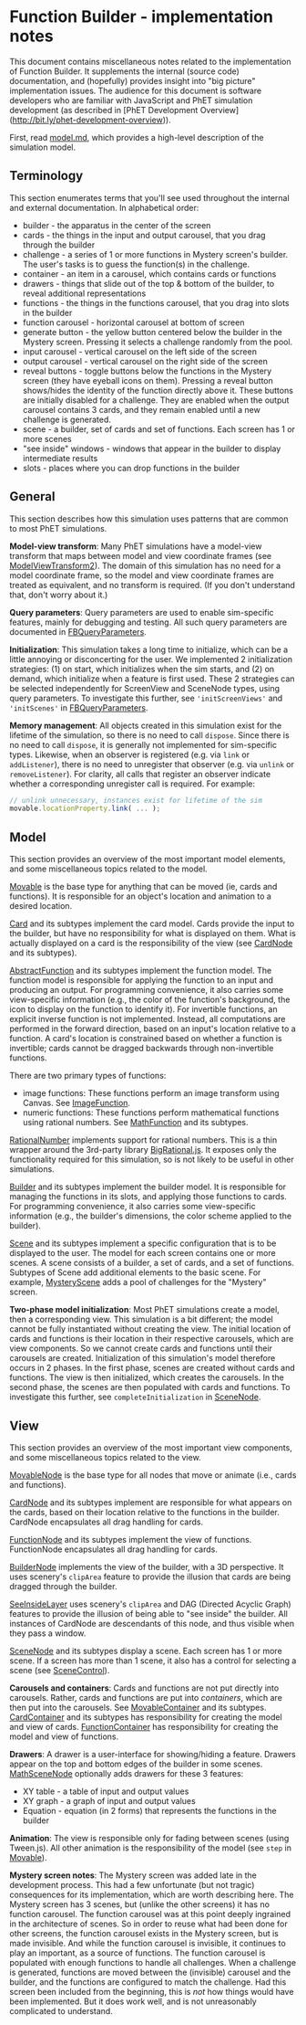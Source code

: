 # Function Builder - implementation notes

This document contains miscellaneous notes related to the implementation of Function Builder. It
supplements the internal (source code) documentation, and (hopefully) provides insight into
"big picture" implementation issues.  The audience for this document is software developers who are familiar
with JavaScript and PhET simulation development (as described in [PhET Development Overview]
(http://bit.ly/phet-development-overview)).

First, read [model.md](https://github.com/phetsims/function-builder/blob/master/doc/model.md), which provides
a high-level description of the simulation model.

## Terminology

This section enumerates terms that you'll see used throughout the internal and external documentation.
In alphabetical order:

* builder - the apparatus in the center of the screen
* cards - the things in the input and output carousel, that you drag through the builder
* challenge - a series of 1 or more functions in Mystery screen's builder. The user's tasks is to guess the function(s) in the challenge.
* container - an item in a carousel, which contains cards or functions
* drawers - things that slide out of the top & bottom of the builder, to reveal additional representations
* functions - the things in the functions carousel, that you drag into slots in the builder
* function carousel - horizontal carousel at bottom of screen
* generate button - the yellow button centered below the builder in the Mystery screen. Pressing it selects a challenge randomly from the pool.
* input carousel - vertical carousel on the left side of the screen
* output carousel - vertical carousel on the right side of the screen
* reveal buttons - toggle buttons below the functions in the Mystery screen (they have eyeball icons on them). Pressing a reveal button shows/hides the identity of the function directly above it. These buttons are initially disabled for a challenge. They are enabled when the output carousel contains 3 cards, and they remain enabled until a new challenge is generated.
* scene - a builder, set of cards and set of functions. Each screen has 1 or more scenes
* "see inside" windows - windows that appear in the builder to display intermediate results
* slots - places where you can drop functions in the builder

## General

This section describes how this simulation uses patterns that are common to most PhET simulations.

**Model-view transform**: Many PhET simulations have a model-view transform that maps between model and view coordinate frames
(see [ModelViewTransform2](https://github.com/phetsims/phetcommon/blob/master/js/view/ModelViewTransform2.js)).
The domain of this simulation has no need for a model coordinate frame, so the model and view coordinate frames
are treated as equivalent, and no transform is required. (If you don't understand that, don't worry about it.)

**Query parameters**: Query parameters are used to enable sim-specific features, mainly for debugging and
testing. All such query parameters are documented in
[FBQueryParameters](https://github.com/phetsims/function-builder/blob/master/js/common/FBQueryParameters.js).

**Initialization**: This simulation takes a long time to initialize, which can be a little annoying or disconcerting for the user.
We implemented 2 initialization strategies: (1) on start, which initializes when the sim starts, and
(2) on demand, which initialize when a feature is first used. These 2 strategies can be selected independently
for ScreenView and SceneNode types, using query parameters.
To investigate this further, see `'initScreenViews'` and `'initScenes'` in
[FBQueryParameters](https://github.com/phetsims/function-builder/blob/master/js/common/FBQueryParameters.js).

**Memory management**: All objects created in this simulation exist for the lifetime of the simulation, so there
is no need to call `dispose`.  Since there is no need to call `dispose`, it is generally not implemented for
sim-specific types. Likewise, when an observer is registered (e.g. via `link` or `addListener`), there is no need
to unregister that observer (e.g. via `unlink` or `removeListener`).  For clarity, all calls that register an
observer indicate whether a corresponding unregister call is required. For example:

```js
// unlink unnecessary, instances exist for lifetime of the sim
movable.locationProperty.link( ... );
```

## Model

This section provides an overview of the most important model elements, and some miscellaneous topics
related to the model.

[Movable](https://github.com/phetsims/function-builder/blob/master/js/common/model/Movable.js)
is the base type for anything that can be moved (ie, cards and functions).
It is responsible for an object's location and animation to a desired location.

[Card](https://github.com/phetsims/function-builder/blob/master/js/common/model/cards/Card.js)
and its subtypes implement the card model. Cards provide the input to the builder, but have no responsibility
for what is displayed on them. What is actually displayed on a card is the responsibility of the view (see
[CardNode](https://github.com/phetsims/function-builder/blob/master/js/common/view/cards/CardNode.js)
and its subtypes).

[AbstractFunction](https://github.com/phetsims/function-builder/blob/master/js/common/model/functions/AbstractFunction.js)
and its subtypes implement the function model. The function model is responsible for applying the function to an
input and producing an output. For programming convenience, it also carries some view-specific information
(e.g., the color of the function's background, the icon to display on the function to identify it).
For invertible functions, an explicit inverse function is not implemented.
Instead, all computations are performed in the forward direction, based on an input's location relative
to a function. A card's location is constrained based on whether a function is invertible; cards cannot be
dragged backwards through non-invertible functions.

There are two primary types of functions:
* image functions: These functions perform an image transform using Canvas.  See
[ImageFunction](https://github.com/phetsims/function-builder/blob/master/js/common/model/functions/ImageFunction.js).
* numeric functions: These functions perform mathematical functions using rational numbers. See
[MathFunction](https://github.com/phetsims/function-builder/blob/master/js/common/model/functions/MathFunction.js)
and its subtypes.

[RationalNumber](https://github.com/phetsims/function-builder/blob/master/js/common/model/RationalNumber.js)
implements support for rational numbers. This is a thin wrapper around the 3rd-party library
[BigRational.js](https://github.com/peterolson/BigRational.js).
It exposes only the functionality required for this simulation, so is not likely to be useful in other
simulations.

[Builder](https://github.com/phetsims/function-builder/blob/master/js/common/model/builder/Builder.js)
and its subtypes implement the builder model. It is responsible for managing the functions in its slots, and
applying those functions to cards. For programming convenience, it also carries some view-specific information
(e.g., the builder's dimensions, the color scheme applied to the builder).

[Scene](https://github.com/phetsims/function-builder/blob/master/js/common/model/Scene.js)
and its subtypes implement a specific configuration that is to be displayed to the user.
The model for each screen contains one or more scenes. A scene consists of a builder, a set of cards, and a set of functions.
Subtypes of Scene add additional elements to the basic scene. For example,
[MysteryScene](https://github.com/phetsims/function-builder/blob/master/js/mystery/model/MysteryScene.js)
adds a pool of challenges for the "Mystery" screen.

**Two-phase model initialization**: Most PhET simulations create a model, then a corresponding view.
This simulation is a bit different; the
model cannot be fully instantiated without creating the view. The initial location of cards and functions is their
location in their respective carousels, which are view components.  So we cannot create cards and functions until
their carousels are created. Initialization of this simulation's model therefore occurs in 2 phases. In the first phase,
scenes are created without cards and functions. The view is then initialized, which creates the carousels. In
the second phase, the scenes are then populated with cards and functions. To investigate this further, see
`completeInitialization` in
[SceneNode](https://github.com/phetsims/function-builder/blob/master/js/common/view/SceneNode.js).

## View

This section provides an overview of the most important view components, and some miscellaneous topics
related to the view.

[MovableNode](https://github.com/phetsims/function-builder/blob/master/js/common/view/MovableNode.js)
is the base type for all nodes that move or animate (i.e., cards and functions).

[CardNode](https://github.com/phetsims/function-builder/blob/master/js/common/view/cards/CardNode.js)
and its subtypes implement are responsible for what appears on the cards, based on their location
relative to the functions in the builder. CardNode encapsulates all drag handling for cards.

[FunctionNode](https://github.com/phetsims/function-builder/blob/master/js/common/view/functions/FunctionNode.js)
and its subtypes implement the view of functions. FunctionNode encapsulates all drag handling for cards.

[BuilderNode](https://github.com/phetsims/function-builder/blob/master/js/common/view/builder/BuilderNode.js)
implements the view of the builder, with a 3D perspective. It uses scenery's `clipArea` feature
to provide the illusion that cards are being dragged through the builder.

[SeeInsideLayer]() uses scenery's `clipArea` and DAG (Directed Acyclic Graph) features to provide the
illusion of being able to "see inside" the builder. All instances of CardNode are descendants of this node,
and thus visible when they pass a window.

[SceneNode](https://github.com/phetsims/function-builder/blob/master/js/common/view/SceneNode.js) and
its subtypes display a scene.  Each screen has 1 or more scene.  If a screen has more than 1 scene, it
also has a control for selecting a scene (see
[SceneControl](https://github.com/phetsims/function-builder/blob/master/js/common/view/SceneControl.js)).

**Carousels and containers**: Cards and functions are not put directly into carousels. Rather, cards and functions
are put into *containers*, which are then put into the carousels. See
[MovableContainer](https://github.com/phetsims/function-builder/blob/master/js/common/view/containers/MovableContainer.js)
and its subtypes.
[CardContainer](https://github.com/phetsims/function-builder/blob/master/js/common/view/containers/CardContainer.js)
and its subtypes has responsibility for creating the model and view of cards.
[FunctionContainer](https://github.com/phetsims/function-builder/blob/master/js/common/view/containers/FunctionContainer.js)
has responsibility for creating the model and view of functions.

**Drawers**: A drawer is a user-interface for showing/hiding a feature. Drawers appear on the top and bottom
edges of the builder in some scenes.
[MathSceneNode](https://github.com/phetsims/function-builder/blob/master/js/common/view/MathSceneNode.js)
optionally adds drawers for these 3 features:
* XY table - a table of input and output values
* XY graph - a graph of input and output values
* Equation - equation (in 2 forms) that represents the functions in the builder

**Animation**: The view is responsible only for fading between scenes (using Tween.js).
All other animation is the responsibility of the model
(see `step` in [Movable](https://github.com/phetsims/function-builder/blob/master/js/common/model/Movable.js)).

**Mystery screen notes**: The Mystery screen was added late in the development process. This had a few
unfortunate (but not tragic) consequences for its implementation, which are worth describing here.
The Mystery screen has 3 scenes, but (unlike the other screens) it has no function carousel.  The function carousel
was at this point deeply ingrained in the architecture of scenes. So in order to reuse what had been done for
other screens, the function carousel exists in the Mystery screen, but is made invisible. And while the
function carousel is invisible, it continues to play an important, as a source of functions.
The function carousel is populated with enough functions to handle all challenges. When a challenge is generated,
functions are moved between the (invisible) carousel and the builder, and the functions are configured to match
the challenge. Had this screen been included from the beginning, this is *not* how things would have been
implemented. But it does work well, and is not unreasonably complicated to understand.